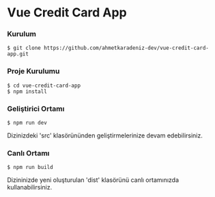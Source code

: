 # Vue Credit Card App

### Kurulum
```
$ git clone https://github.com/ahmetkaradeniz-dev/vue-credit-card-app.git
```

### Proje Kurulumu
```
$ cd vue-credit-card-app
$ npm install
```

### Geliştirici Ortamı
```
$ npm run dev
```
Dizinizdeki 'src' klasörününden geliştirmelerinize devam edebilirsiniz.

### Canlı Ortamı
```
$ npm run build
```
Dizininizde yeni oluşturulan 'dist' klasörünü canlı ortamınızda kullanabilirsiniz.

